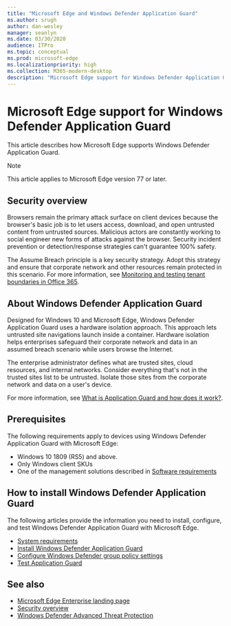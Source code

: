 ```yaml
---
title: "Microsoft Edge and Windows Defender Application Guard"
ms.author: srugh
author: dan-wesley
manager: seanlyn
ms.date: 03/30/2020
audience: ITPro
ms.topic: conceptual
ms.prod: microsoft-edge
ms.localizationpriority: high
ms.collection: M365-modern-desktop
description: "Microsoft Edge support for Windows Defender Application Guard"
---
```


# Microsoft Edge support for Windows Defender Application Guard

This article describes how Microsoft Edge supports Windows Defender Application Guard.

> [!NOTE]
> This article applies to Microsoft Edge version 77 or later.

## Security overview

Browsers remain the primary attack surface on client devices because the browser's basic job is to let users access, download, and open untrusted content from untrusted sources. Malicious actors are constantly working to social engineer new forms of attacks against the browser. Security incident prevention or detection/response strategies can't guarantee 100% safety.

 The Assume Breach principle is a key security strategy. Adopt this strategy and ensure that corporate network and other resources remain protected in this scenario. For more information, see [Monitoring and testing tenant boundaries in Office 365](https://docs.microsoft.com/office365/Enterprise/office-365-monitoring-and-testing).

## About Windows Defender Application Guard

Designed for Windows 10 and Microsoft Edge, Windows Defender Application Guard uses a hardware isolation approach. This approach lets untrusted site navigations launch inside a container. Hardware isolation helps enterprises safeguard their corporate network and data in an assumed breach scenario while users browse the Internet.

The enterprise administrator defines what are trusted sites, cloud resources, and internal networks. Consider everything that's not in the trusted sites list to be untrusted. Isolate those sites from the corporate network and data on a user's device.

For more information, see [What is Application Guard and how does it work?](https://docs.microsoft.com/windows/security/threat-protection/windows-defender-application-guard/wd-app-guard-overview#what-is-application-guard-and-how-does-it-work).

## Prerequisites

The following  requirements apply to devices using Windows Defender Application Guard with Microsoft Edge:

- Windows 10 1809 (RS5) and above.
- Only Windows client SKUs
- One of the management solutions described in [Software requirements](https://docs.microsoft.com/windows/security/threat-protection/windows-defender-application-guard/reqs-wd-app-guard#software-requirements)

## How to install Windows Defender Application Guard

The following articles provide the information you need to install, configure, and test Windows Defender Application Guard with Microsoft Edge.

- [System requirements](https://docs.microsoft.com/windows/security/threat-protection/windows-defender-application-guard/reqs-wd-app-guard)
- [Install Windows Defender Application Guard](https://docs.microsoft.com/windows/security/threat-protection/windows-defender-application-guard/install-wd-app-guard)
- [Configure Windows Defender group policy settings](https://docs.microsoft.com/windows/security/threat-protection/windows-defender-application-guard/configure-wd-app-guard)
- [Test Application Guard](https://docs.microsoft.com/windows/security/threat-protection/windows-defender-application-guard/test-scenarios-wd-app-guard)

## See also

- [Microsoft Edge Enterprise landing page](https://aka.ms/EdgeEnterprise)
- [Security overview](security-overview.md)
- [Windows Defender Advanced Threat Protection](https://query.prod.cms.rt.microsoft.com/cms/api/am/binary/RE2O8jv)
